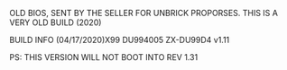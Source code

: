 OLD BIOS, SENT BY THE SELLER FOR UNBRICK PROPORSES. 
THIS IS A VERY OLD BUILD (2020)

BUILD INFO 
(04/17/2020)X99 DU994005
ZX-DU99D4 v1.11

PS: THIS VERSION WILL NOT BOOT INTO REV 1.31
